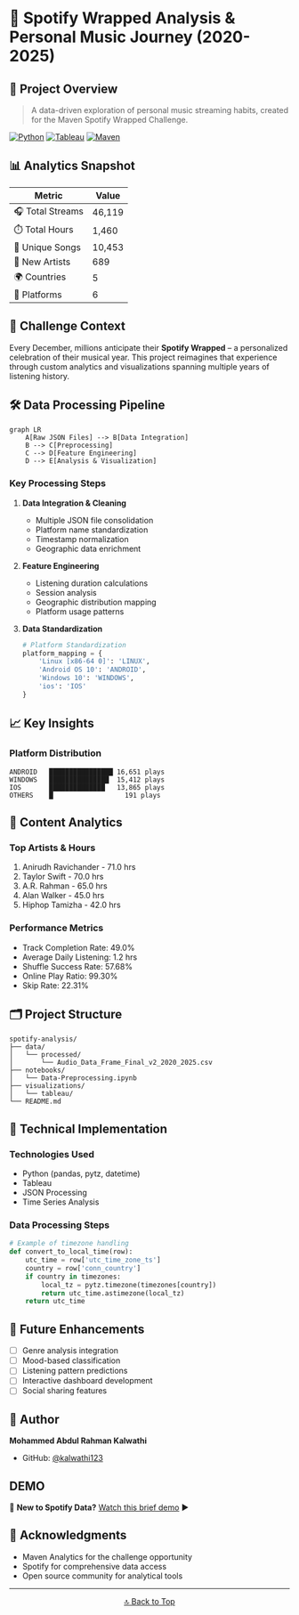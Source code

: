 # 🎵 Spotify Wrapped Analysis & Personal Music Journey (2020-2025)

## 🌟 Project Overview
> A data-driven exploration of personal music streaming habits, created for the Maven Spotify Wrapped Challenge.

[![Python](https://img.shields.io/badge/Python-3.12-blue.svg)](https://www.python.org/)
[![Tableau](https://img.shields.io/badge/Tableau-2023.4-orange.svg)](https://www.tableau.com/)
[![Maven](https://img.shields.io/badge/Maven-Challenge-green.svg)](https://mavenanalytics.io)

## 📊 Analytics Snapshot

| Metric | Value |
|--------|--------|
| 🎧 Total Streams | 46,119 |
| ⏱️ Total Hours | 1,460 |
| 🎵 Unique Songs | 10,453 |
| 🎤 New Artists | 689 |
| 🌍 Countries | 5 |
| 📱 Platforms | 6 |

## 🎯 Challenge Context
Every December, millions anticipate their **Spotify Wrapped** – a personalized celebration of their musical year. This project reimagines that experience through custom analytics and visualizations spanning multiple years of listening history.

## 🛠️ Data Processing Pipeline

```mermaid
graph LR
    A[Raw JSON Files] --> B[Data Integration]
    B --> C[Preprocessing]
    C --> D[Feature Engineering]
    D --> E[Analysis & Visualization]
```

### Key Processing Steps

1. **Data Integration & Cleaning**
   - Multiple JSON file consolidation
   - Platform name standardization
   - Timestamp normalization
   - Geographic data enrichment

2. **Feature Engineering**
   - Listening duration calculations
   - Session analysis
   - Geographic distribution mapping
   - Platform usage patterns

3. **Data Standardization**
   ```python
   # Platform Standardization
   platform_mapping = {
       'Linux [x86-64 0]': 'LINUX',
       'Android OS 10': 'ANDROID',
       'Windows 10': 'WINDOWS',
       'ios': 'IOS'
   }
   ```

## 📈 Key Insights

### Platform Distribution
```
ANDROID   ████████████████ 16,651 plays
WINDOWS   ███████████████  15,412 plays
IOS       ██████████████   13,865 plays
OTHERS    █                  191 plays
```

## 📱 Content Analytics

### Top Artists & Hours
1. Anirudh Ravichander - 71.0 hrs
2. Taylor Swift - 70.0 hrs
3. A.R. Rahman - 65.0 hrs
4. Alan Walker - 45.0 hrs
5. Hiphop Tamizha - 42.0 hrs

### Performance Metrics
- Track Completion Rate: 49.0%
- Average Daily Listening: 1.2 hrs
- Shuffle Success Rate: 57.68%
- Online Play Ratio: 99.30%
- Skip Rate: 22.31%

## 🗂️ Project Structure
```
spotify-analysis/
├── data/
│   └── processed/
│       └── Audio_Data_Frame_Final_v2_2020_2025.csv
├── notebooks/
│   └── Data-Preprocessing.ipynb
├── visualizations/
│   └── tableau/
└── README.md
```

## 🚀 Technical Implementation

### Technologies Used
- Python (pandas, pytz, datetime)
- Tableau
- JSON Processing
- Time Series Analysis

### Data Processing Steps
```python
# Example of timezone handling
def convert_to_local_time(row):
    utc_time = row['utc_time_zone_ts']
    country = row['conn_country']
    if country in timezones:
        local_tz = pytz.timezone(timezones[country])
        return utc_time.astimezone(local_tz)
    return utc_time
```

## 🎯 Future Enhancements

- [ ] Genre analysis integration
- [ ] Mood-based classification
- [ ] Listening pattern predictions
- [ ] Interactive dashboard development
- [ ] Social sharing features

## 👤 Author

**Mohammed Abdul Rahman Kalwathi**
- GitHub: [@kalwathi123](https://github.com/kalwathi123/Spotify)

## DEMO
🎥 **New to Spotify Data?** [Watch this brief demo]([https://www.youtube.com/watch?v=h-yR0XAoXLA](https://buffalo.zoom.us/rec/share/nyhRohCd_T53tAlw-yIGDChfv8ThV5Z_L6Pp1o5NpGx9SuKu7Q_0xJfIUM3Car9U.Ia-7lhw5eeuj2ES9?startTime=1737418095000)) ▶️

## 🙏 Acknowledgments

- Maven Analytics for the challenge opportunity
- Spotify for comprehensive data access
- Open source community for analytical tools

---
<div align="center">


[🔝 Back to Top](#)
</div>
